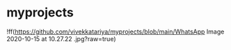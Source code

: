 # myprojects

!ff(https://github.com/vivekkatariya/myprojects/blob/main/WhatsApp Image 2020-10-15 at 10.27.22
.jpg?raw=true)
